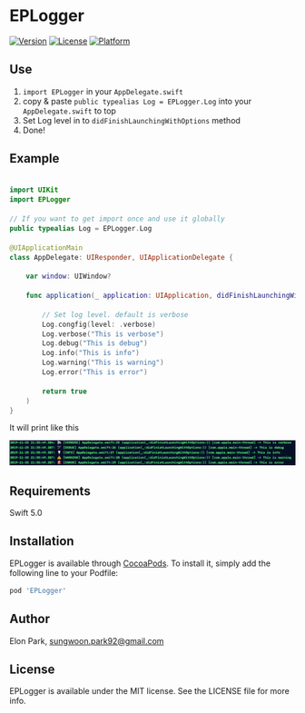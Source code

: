 # EPLogger

[![Version](https://img.shields.io/cocoapods/v/EPLogger.svg?style=flat)](https://cocoapods.org/pods/EPLogger)
[![License](https://img.shields.io/cocoapods/l/EPLogger.svg?style=flat)](https://cocoapods.org/pods/EPLogger)
[![Platform](https://img.shields.io/cocoapods/p/EPLogger.svg?style=flat)](https://cocoapods.org/pods/EPLogger)

## Use

1. `import EPLogger` in your `AppDelegate.swift`
2. copy & paste `public typealias Log = EPLogger.Log` into your `AppDelegate.swift` to top
3. Set Log level in to `didFinishLaunchingWithOptions` method
4. Done!




## Example
```swift

import UIKit
import EPLogger

// If you want to get import once and use it globally
public typealias Log = EPLogger.Log

@UIApplicationMain
class AppDelegate: UIResponder, UIApplicationDelegate {

    var window: UIWindow?

    func application(_ application: UIApplication, didFinishLaunchingWithOptions launchOptions: [UIApplication.LaunchOptionsKey: Any]?) -> Bool {
        
        // Set log level. default is verbose
        Log.congfig(level: .verbose)
        Log.verbose("This is verbose")
        Log.debug("This is debug")
        Log.info("This is info")
        Log.warning("This is warning")
        Log.error("This is error")

        return true
    )
}
```
  
  
It will print like this
  
  
<div>
    <img width="1200" src="./screenshot.png">
</div>
  

## Requirements

Swift 5.0

## Installation

EPLogger is available through [CocoaPods](https://cocoapods.org). To install
it, simply add the following line to your Podfile:

```ruby
pod 'EPLogger'
```

## Author

Elon Park, sungwoon.park92@gmail.com

## License

EPLogger is available under the MIT license. See the LICENSE file for more info.
